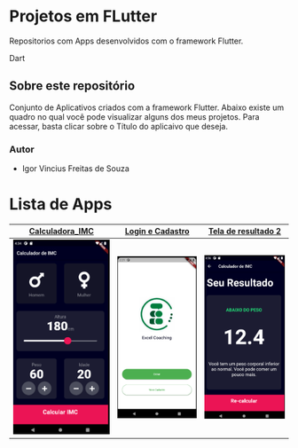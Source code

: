 # Projetos em FLutter
Repositorios com Apps desenvolvidos com o framework Flutter. 

Dart
## Sobre este repositório
Conjunto de Aplicativos criados com a  framework Flutter. Abaixo existe um quadro no qual você pode visualizar alguns dos meus projetos. Para acessar, basta clicar sobre o Título do aplicaivo que deseja.

### Autor

* Igor Vincius Freitas de Souza
 
# Lista de Apps

 | [**Calculadora_IMC**](https://github.com/igor1043/Projetos-em-Flutter/tree/main/Calculadora_IMC)      | [**Login e Cadastro**](https://github.com/igor1043/Projetos-em-Flutter/tree/main/LoginAndRegisterV1-Flutter-master)     | [**Tela de resultado 2**](https://medium.com/@diegoveloper/flutter-fetching-parsing-json-data-c019ddddaa34)      |
|------------|-------------| -------------|
|  <img src="https://github.com/igor1043/Projetos-em-Flutter/blob/main/Calculadora_IMC/Img/IMG%20(4).png" width="250"> |  <img src="https://github.com/igor1043/Projetos-em-Flutter/blob/main/LoginAndRegisterV1-Flutter-master/Demo/Screenshot_1.png" width="250"> |    <img src="https://github.com/igor1043/Projetos-em-Flutter/blob/main/Calculadora_IMC/Img/IMG%20(3).png" width="250"> |  
